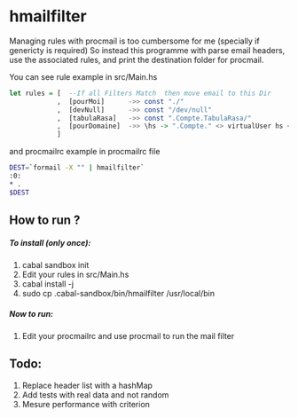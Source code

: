# hmailfilter

Managing rules with procmail is too cumbersome for me (specially if genericty is required)
So instead this programme with parse email headers, use the associated rules, and print the destination folder for procmail.

You can see rule example in src/Main.hs
```haskell
let rules = [  --If all Filters Match  then move email to this Dir  
            ,  [pourMoi]      ->> const "./"
            ,  [devNull]      ->> const "/dev/null"
            ,  [tabulaRasa]   ->> const ".Compte.TabulaRasa/"
            ,  [pourDomaine]  ->> \hs -> ".Compte." <> virtualUser hs <> "/"
            ]         
```

and procmailrc example in procmailrc file
```bash
DEST=`formail -X "" | hmailfilter`
:0:
* .
$DEST
```

## How to run ? 
##### To install (only once):
1. cabal sandbox init
2. Edit your rules in src/Main.hs
3. cabal install -j
4. sudo cp .cabal-sandbox/bin/hmailfilter /usr/local/bin

##### Now to run: 
1. Edit your procmailrc and use procmail to run the mail filter

## Todo: 
1. Replace header list with a hashMap
2. Add tests with real data and not random
3. Mesure performance with criterion


